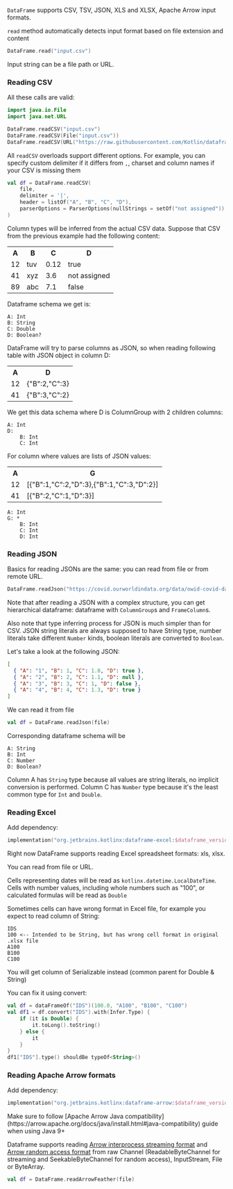 [//]: # (title: Read)
<!---IMPORT org.jetbrains.kotlinx.dataframe.samples.api.Read-->

`DataFrame` supports CSV, TSV, JSON, XLS and XLSX, Apache Arrow input formats.

`read` method automatically detects input format based on file extension and content

```kotlin
DataFrame.read("input.csv")
```

Input string can be a file path or URL.

### Reading CSV
All these calls are valid:

```kotlin
import java.io.File
import java.net.URL

DataFrame.readCSV("input.csv")
DataFrame.readCSV(File("input.csv"))
DataFrame.readCSV(URL("https://raw.githubusercontent.com/Kotlin/dataframe/master/data/jetbrains_repositories.csv"))
```

All `readCSV` overloads support different options.
For example, you can specify custom delimiter if it differs from `,`, charset
and column names if your CSV is missing them

<!---FUN readCsvCustom-->

```kotlin
val df = DataFrame.readCSV(
    file,
    delimiter = '|',
    header = listOf("A", "B", "C", "D"),
    parserOptions = ParserOptions(nullStrings = setOf("not assigned"))
)
```

<!---END-->

Column types will be inferred from the actual CSV data. Suppose that CSV from the previous
example had the following content:

<table>
<tr><th>A</th><th>B</th><th>C</th><th>D</th></tr>
<tr><td>12</td><td>tuv</td><td>0.12</td><td>true</td></tr>
<tr><td>41</td><td>xyz</td><td>3.6</td><td>not assigned</td></tr>
<tr><td>89</td><td>abc</td><td>7.1</td><td>false</td></tr>
</table>

Dataframe schema we get is:

```text
A: Int
B: String
C: Double
D: Boolean?
```

DataFrame will try to parse columns as JSON, so when reading following table with JSON object in column D: 

<table>
<tr><th>A</th><th>D</th></tr>
<tr><td>12</td><td>{"B":2,"C":3}</td></tr>
<tr><td>41</td><td>{"B":3,"C":2}</td></tr>
</table>

We get this data schema where D is ColumnGroup with 2 children columns:
```text
A: Int
D:
    B: Int
    C: Int
```

For column where values are lists of JSON values:
<table>
<tr><th>A</th><th>G</th></tr>
<tr><td>12</td><td>[{"B":1,"C":2,"D":3},{"B":1,"C":3,"D":2}]</td></tr>
<tr><td>41</td><td>[{"B":2,"C":1,"D":3}]</td></tr>
</table>

```text
A: Int
G: *
    B: Int
    C: Int
    D: Int
```

### Reading JSON
Basics for reading JSONs are the same: you can read from file or from remote URL.

```kotlin
DataFrame.readJson("https://covid.ourworldindata.org/data/owid-covid-data.json")
```

Note that after reading a JSON with a complex structure, you can get hierarchical
dataframe: dataframe with `ColumnGroup`s and `FrameColumn`s.

Also note that type inferring process for JSON is much simpler than for CSV.
JSON string literals are always supposed to have String type, number literals
take different `Number` kinds, boolean literals are converted to `Boolean`.

Let's take a look at the following JSON:

```json
[
  { "A": "1", "B": 1, "C": 1.0, "D": true },
  { "A": "2", "B": 2, "C": 1.1, "D": null },
  { "A": "3", "B": 3, "C": 1, "D": false },
  { "A": "4", "B": 4, "C": 1.3, "D": true }
]
```

We can read it from file

<!---FUN readJson-->

```kotlin
val df = DataFrame.readJson(file)
```

<!---END-->

Corresponding dataframe schema will be

```text
A: String
B: Int
C: Number
D: Boolean?
```

Column A has `String` type because all values are string literals, no implicit conversion is performed. Column C has `Number` type because it's the least common type for `Int` and `Double`.

### Reading Excel

Add dependency:

```kotlin
implementation("org.jetbrains.kotlinx:dataframe-excel:$dataframe_version")
```

Right now DataFrame supports reading Excel spreadsheet formats: xls, xlsx.

You can read from file or URL.

Cells representing dates will be read as `kotlinx.datetime.LocalDateTime`.
Cells with number values, including whole numbers such as "100", or calculated formulas will be read as `Double` 

Sometimes cells can have wrong format in Excel file, for example you expect to read column of String:

```text
IDS
100 <-- Intended to be String, but has wrong cell format in original .xlsx file
A100
B100
C100
```

You will get column of Serializable instead (common parent for Double & String)

You can fix it using convert: 

<!---FUN fixMixedColumn-->

```kotlin
val df = dataFrameOf("IDS")(100.0, "A100", "B100", "C100")
val df1 = df.convert("IDS").with(Infer.Type) {
    if (it is Double) {
        it.toLong().toString()
    } else {
        it
    }
}
df1["IDS"].type() shouldBe typeOf<String>()
```

<!---END-->

### Reading Apache Arrow formats

Add dependency:

```kotlin
implementation("org.jetbrains.kotlinx:dataframe-arrow:$dataframe_version")
```

<warning>
Make sure to follow [Apache Arrow Java compatibility](https://arrow.apache.org/docs/java/install.html#java-compatibility) guide when using Java 9+ 
</warning>

Dataframe supports reading [Arrow interprocess streaming format](https://arrow.apache.org/docs/java/ipc.html#writing-and-reading-streaming-format)
and [Arrow random access format](https://arrow.apache.org/docs/java/ipc.html#writing-and-reading-random-access-files)
from raw Channel (ReadableByteChannel for streaming and SeekableByteChannel for random access), InputStream, File or ByteArray.
<!---FUN readArrowFeather-->

```kotlin
val df = DataFrame.readArrowFeather(file)
```

<!---END-->
